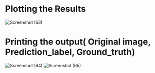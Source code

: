 # Plotting the Results

![Screenshot (63)](https://github.com/Ibrokhim7755/Segmentation_projects/assets/89033710/963b7fd1-23ee-41d3-94db-9412375e4ba9)

# Printing the output( Original image, Prediction_label, Ground_truth)
![Screenshot (64)](https://github.com/Ibrokhim7755/Segmentation_projects/assets/89033710/8bb1ff8b-2a59-46d9-b9a3-72e43bb07ba9)
![Screenshot (65)](https://github.com/Ibrokhim7755/Segmentation_projects/assets/89033710/3d6c0fca-3c03-4d9f-bc7d-77178385dc1e)


